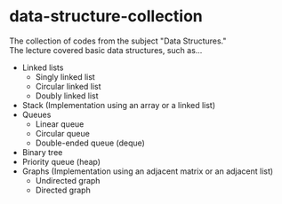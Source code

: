# data-structure-collection
The collection of codes from the subject "Data Structures."  
The lecture covered basic data structures, such as...  
* Linked lists
    * Singly linked list
    * Circular linked list
    * Doubly linked list
* Stack (Implementation using an array or a linked list)
* Queues
    * Linear queue
    * Circular queue
    * Double-ended queue (deque)
* Binary tree
* Priority queue (heap)
* Graphs (Implementation using an adjacent matrix or an adjacent list)
     * Undirected graph
     * Directed graph
